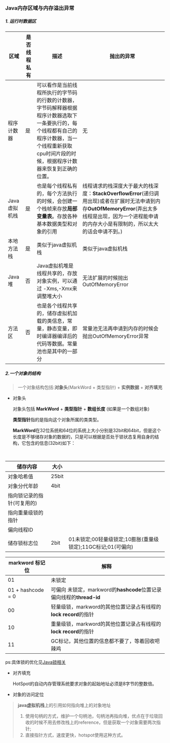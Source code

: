 ### Java内存区域与内存溢出异常

##### 1. 运行时数据区

| 区域       | 是否线程私有 | 描述                                       | 抛出的异常                                    |
| -------- | ------ | ---------------------------------------- | ---------------------------------------- |
| 程序计数器    | 是      | 可以看作是当前线程所执行的字节码的行数的计数器，字节码解释器根据程序计数器选取下一条要执行的，每个线程都有自己的程序计数器，当一个线程重新获取cpu时间片段的时候，根据程序计数器来恢复到正确的位置。 | 无                                        |
| Java虚拟机栈 | 是      | 也是每个线程私有的，每个方法执行的时候，会创建一个栈帧来存放**局部变量表**。存放各种基本数据类型和对象的引用 | 线程请求的栈深度大于最大的栈深度：**StackOverflowError**(递归调用出现)或者在扩展时无法申请到内存**OutOfMemoryError**(弄出太多线程是出现，因为一个进程能申请的内存大小是有限制的，所以太大的话会申请不到。) |
| 本地方法栈    | 是      | 类似于java虚拟机栈                              | 类似于java虚拟机栈                              |
| Java堆    | 否      | Java虚拟机堆是线程共享的，存放对象实例，可以通过 -Xms,-Xmx来调整堆大小 | 无法扩展的时候抛出OutOfMemoryError                |
| 方法区      | 否      | 也是各个线程共享的，储存虚拟机加载的类信息，常量，静态变量，即时编译器编译后的代码等数据。常量池也是其中的一部分 | 常量池无法再申请到内存的时候会抛出OutOfMemoryError异常      |



##### 2.一个对象的结构

> 一个对象结构包括:**对象头**(MarkWord + 类型指针) + **实例数据** + **对齐填充**

- 对象头

  对象头包括 **MarkWord** + **类型指针** + **数组长度** (如果是一个数组对象)

  **类型指针**指的是指向这个对象所属的类类型。

  **MarkWord**在32位系统和64位的系统上大小分别是32bit和64bit，但是这个长度是不够储存对象的数据的，只是可以根据是否处于锁状态复用自身的结构，它包含的信息(32bit)如下：

  ​

| 储存内容           | 大小    |                                          |
| -------------- | ----- | ---------------------------------------- |
| 对象哈希值          | 25bit |                                          |
| 对象分代年龄         | 4bit  |                                          |
| 指向锁记录的指针(可复用的) |       |                                          |
| 指向重量级锁的指针      |       |                                          |
| 偏向线程ID         |       |                                          |
| 储存锁标志位         | 2bit  | 01未锁定;00轻量级锁定;10膨胀(重量级锁定);11GC标记;01(可偏向) |

| markword 标记位      | 解释                                       |
| ----------------- | ---------------------------------------- |
| 01                | 未锁定                                      |
| 01 + hashcode = 0 | 可偏向 未锁定，markword的**hashcode**位置记录偏向线程的**thread-id** |
| 00                | 轻量级锁，markword的其他位置记录占有线程的**lock record**的指针 |
| 10                | 重量级锁，markword的其他位置记录占有线程的**lock record**的指针 |
| 11                | GC标记，其他位置的信息都不要了，等着回收吧辣鸡                 |

ps:具体锁的优化见[Java锁相关](./线程安全与锁优化.md)

- 对齐填充

  HotSpot的自动内存管理系统要求对象的起始地址必须是8字节的整数倍。



- 对象的访问定位

> **java虚拟机栈**上的引用如何指向堆上的对象地址
>
> 1. 使用句柄的方式，维护一个句柄池，句柄池再指向堆，优点在于垃圾回收的时候不用去修改栈上的reference，但是获取一个对象需要两次指针;
> 2. 直接指针方式，速度更快，hotspot使用这种方式。